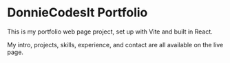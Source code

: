 # DonnieCodesIt Portfolio

This is my portfolio web page project, set up with Vite and built in React.

My intro, projects, skills, experience, and contact are all available on the live page.